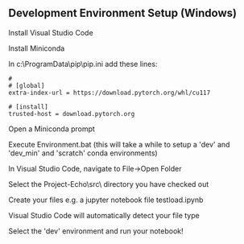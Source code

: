 ## Development Environment Setup (Windows)

Install Visual Studio Code

Install Miniconda

In c:\ProgramData\pip\pip.ini add these lines:

```
#
# [global]
extra-index-url = https://download.pytorch.org/whl/cu117

# [install]
trusted-host = download.pytorch.org
```

Open a Miniconda prompt

Execute Environment.bat (this will take a while to setup a 'dev' and 'dev_min' and 'scratch' conda environments)

In Visual Studio Code, navigate to File->Open Folder

Select the Project-Echo\src\  directory you have checked out

Create your files e.g. a jupyter notebook file testload.ipynb

Visual Studio Code will automatically detect your file type

Select the 'dev' environment and run your notebook!
